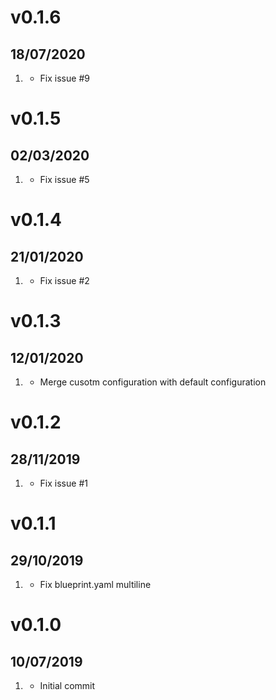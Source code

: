 # v0.1.6
##  18/07/2020

1. [](#bugfix)
    * Fix issue #9


# v0.1.5
##  02/03/2020

1. [](#bugfix)
    * Fix issue #5

# v0.1.4
##  21/01/2020

1. [](#bugfix)
    * Fix issue #2

# v0.1.3
##  12/01/2020

1. [](#enhancement)
    * Merge cusotm configuration with default configuration

# v0.1.2
##  28/11/2019

1. [](#bugfix)
    * Fix issue #1

# v0.1.1
##  29/10/2019

1. [](#new)
    * Fix blueprint.yaml multiline

# v0.1.0
##  10/07/2019

1. [](#new)
    * Initial commit
